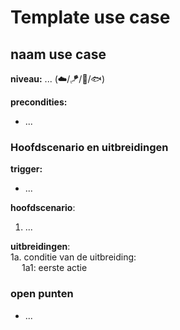 # Template use case

## naam use case

__niveau:__ ...  (☁️/🪁/🌊/🐟)

__precondities:__  

- ...

### Hoofdscenario en uitbreidingen

__trigger:__  

- ...

__hoofdscenario__:  

1. ...  

__uitbreidingen__:  
1a. conditie van de uitbreiding:  
&emsp; 1a1: eerste actie  

### open punten

- ...  
